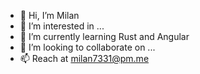 - 👋 Hi, I’m Milan
- 👀 I’m interested in ...
- 🌱 I’m currently learning Rust and Angular
- 💞️ I’m looking to collaborate on ...
- 📫 Reach at milan7331@pm.me


<!---
milan7331/milan7331 is a ✨ special ✨ repository because its `README.md` (this file) appears on your GitHub profile.
You can click the Preview link to take a look at your changes.
--->
